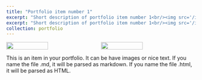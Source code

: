 ```yaml
---
title: "Portfolio item number 1"
excerpt: "Short description of portfolio item number 1<br/><img src='/images/500x300.png'>"
excerpt: "Short description of portfolio item number 1<br/><img src='/images/旧金山/大通中心/大通中心.jpg'>"
collection: portfolio
---
```


<div style="display: flex; justify-content: space-between; align-items: center;">
    <img src="/images/500x300.png" style="width: calc(50% - 10px); margin-right: 10px;">
    <img src="/images/500x300.png" style="width: calc(50% - 10px); margin-right: 10px;">
</div>

This is an item in your portfolio. It can be have images or nice text. If you name the file .md, it will be parsed as markdown. If you name the file .html, it will be parsed as HTML. 
